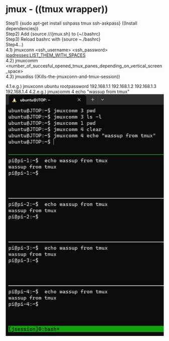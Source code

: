 # jmux - ((tmux wrapper))  
  
Step1) {sudo apt-get install sshpass tmux ssh-askpass} ((Install dependencies))  
Step2) Add {source /<path>/<to>/jmux.sh} to {~/.bashrc}  
Step3) Reload bashrc with {source ~./bashrc}  
Step4...)  
4.1) jmuxconn <ssh_username> <ssh_password> <ipadresses:LIST_THEM_WITH_SPACES>    
4.2) jmuxcomm <number_of_succesful_opened_tmux_panes_depending_on_vertical_screen_space>     
4.3) jmuxdiss ((Kills-the-jmuxconn-and-tmux-session)) 
  
4.1.e.g.) jmuxconn ubuntu rootpassword 192.168.1.1 192.168.1.2 192.168.1.3 192.168.1.4 
4.2.e.g.) jmuxcomm 4 echo "wassup from tmux"  
![Alt text](/assets/images/image-1.png) 




